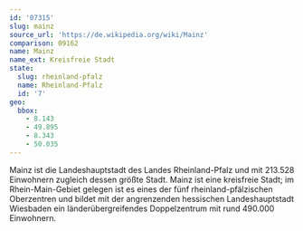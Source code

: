 ```yaml
---
id: '07315'
slug: mainz
source_url: 'https://de.wikipedia.org/wiki/Mainz'
comparison: 09162
name: Mainz
name_ext: Kreisfreie Stadt
state:
  slug: rheinland-pfalz
  name: Rheinland-Pfalz
  id: '7'
geo:
  bbox:
    - 8.143
    - 49.895
    - 8.343
    - 50.035
---
```


Mainz ist die Landeshauptstadt des Landes Rheinland-Pfalz und mit 213.528 Einwohnern zugleich dessen größte Stadt. Mainz ist eine kreisfreie Stadt; im Rhein-Main-Gebiet gelegen ist es eines der fünf rheinland-pfälzischen Oberzentren und bildet mit der angrenzenden hessischen Landeshauptstadt Wiesbaden ein länderübergreifendes Doppelzentrum mit rund 490.000 Einwohnern.
